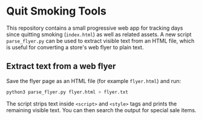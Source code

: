 # Quit Smoking Tools

This repository contains a small progressive web app for tracking days since quitting
smoking (`index.html`) as well as related assets. A new script `parse_flyer.py`
can be used to extract visible text from an HTML file, which is useful for
converting a store's web flyer to plain text.

## Extract text from a web flyer

Save the flyer page as an HTML file (for example `flyer.html`) and run:

```bash
python3 parse_flyer.py flyer.html > flyer.txt
```

The script strips text inside `<script>` and `<style>` tags and prints the
remaining visible text. You can then search the output for special sale items.
